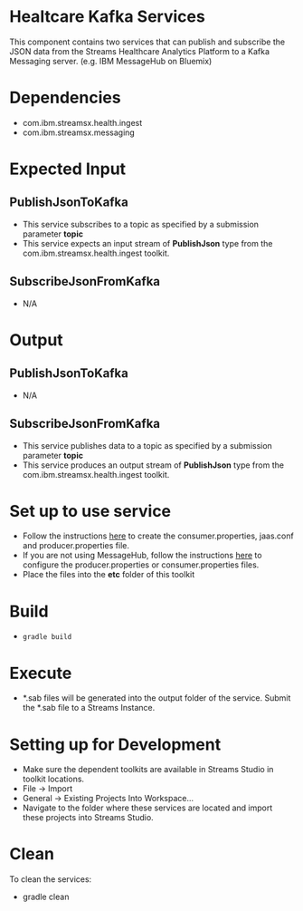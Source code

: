 # Healtcare Kafka Services

This component contains two services that can publish and subscribe the JSON data from the Streams Healthcare Analytics Platform to a Kafka Messaging server. (e.g. IBM MessageHub on Bluemix)

# Dependencies
* com.ibm.streamsx.health.ingest
* com.ibm.streamsx.messaging

# Expected Input

## PublishJsonToKafka

* This service subscribes to a topic as specified by a submission parameter **topic**
* This service expects an input stream of **PublishJson** type from the com.ibm.streamsx.health.ingest toolkit.

## SubscribeJsonFromKafka

* N/A


# Output

## PublishJsonToKafka

* N/A

## SubscribeJsonFromKafka

* This service publishes data to a topic as specified by a submission parameter **topic**
* This service produces an output stream of **PublishJson** type from the com.ibm.streamsx.health.ingest toolkit.
    
# Set up to use service
* Follow the instructions [here](https://www.ibm.com/blogs/bluemix/2015/10/streaming-analytics-message-hub-2/) to create the consumer.properties, jaas.conf and producer.properties file.
* If you are not using MessageHub, follow the instructions [here](http://ibmstreams.github.io/streamsx.documentation/docs/4.2/messaging/kafka-operators-getting-started/) to configure the producer.properties or consumer.properties files.  
 * Place the files into the **etc** folder of this toolkit

# Build 
* `gradle build`

# Execute

* *.sab files will be generated into the output folder of the service.  Submit the *.sab file to a Streams Instance.

# Setting up for Development

* Make sure the dependent toolkits are available in Streams Studio in toolkit locations.
* File -> Import
* General -> Existing Projects Into Workspace...
* Navigate to the folder where these services are located and import these projects into Streams Studio.

# Clean

To clean the services:

* gradle clean
